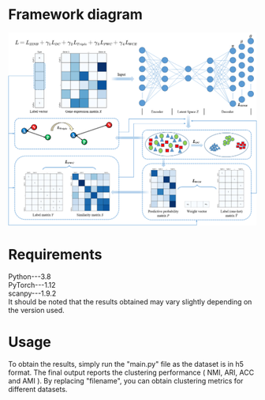 Framework diagram  
=
![](https://github.com/LF-Yang/Code/blob/master/Framework.png)

Requirements  
=
Python---3.8  
PyTorch---1.12  
scanpy---1.9.2  
It should be noted that the results obtained may vary slightly depending on the version used.  

Usage  
=
To obtain the results, simply run the "main.py" file as the dataset is in h5 format. The final output reports the clustering performance ( NMI, ARI, ACC and AMI ). By replacing "filename", you can obtain clustering metrics for different datasets.
